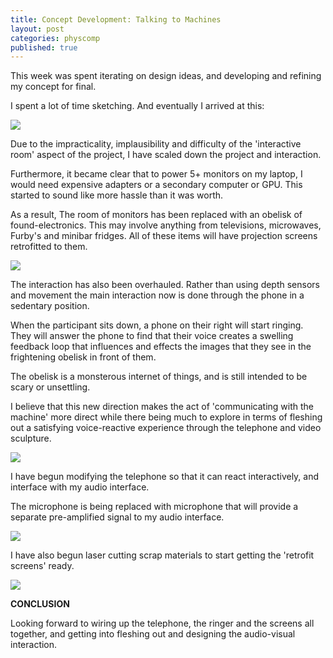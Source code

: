 ```yaml
---
title: Concept Development: Talking to Machines
layout: post
categories: physcomp
published: true
---
```


This week was spent iterating on design ideas, and developing and refining my concept for final.

I spent a lot of time sketching. And eventually I arrived at this:

![](/blog/assets/pcomm_final_concept_dev/1.jpg)

Due to the impracticality, implausibility and difficulty of the 'interactive room' aspect of the project, I have scaled down the project and interaction.

Furthermore, it became clear that to power 5+ monitors on my laptop, I would need expensive adapters or a secondary computer or GPU. This started to sound like more hassle than it was worth.

As a result, The room of monitors has been replaced with an obelisk of found-electronics. This may involve anything from televisions, microwaves, Furby's and minibar fridges. All of these items will have projection screens retrofitted to them.

![](/blog/assets/pcomm_final_concept_dev/2.jpg)

The interaction has also been overhauled. Rather than using depth sensors and movement the main interaction now is done through the phone in a sedentary position.

When the participant sits down, a phone on their right will start ringing. They will answer the phone to find that their voice creates  a swelling feedback loop that influences and effects the images that they see in the frightening obelisk in front of them.

The obelisk is a monsterous internet of things, and is still intended to be scary or unsettling.

I believe that this new direction makes the act of 'communicating with the machine' more direct while there being much to explore in terms of fleshing out a satisfying voice-reactive experience through the telephone and video sculpture.

![](/blog/assets/pcomm_final_concept_dev/3.jpg)

I have begun  modifying the telephone so that it can react interactively, and interface with my audio interface.

The microphone is being replaced with microphone that will provide a separate pre-amplified signal to my audio interface.

![](/blog/assets/pcomm_final_concept_dev/4.jpg)

I have also begun laser cutting scrap materials to start getting the 'retrofit screens' ready.

![](/blog/assets/pcomm_final_concept_dev/6.jpg)


**CONCLUSION**

Looking forward to wiring up the telephone, the ringer and the screens all together, and getting into fleshing out and designing the audio-visual interaction.
